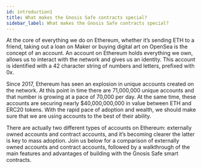 ```yaml
---
id: introduction1
title: What makes the Gnosis Safe contracts special?
sidebar_label: What makes the Gnosis Safe contracts special?
---
```


At the core of everything we do on Ethereum, whether it’s sending ETH to a friend, taking out a loan on Maker or buying digital art on OpenSea is the concept of an account. An account on Ethereum holds everything we own, allows us to interact with the network and gives us an identity. This account is identified with a 42 character string of numbers and letters, prefixed with 0x.

Since 2017, Ethereum has seen an explosion in unique accounts created on the network. At this point in time there are 71,000,000 unique accounts and that number is growing at a pace of 70,000 per day. At the same time, these accounts are securing nearly $40,000,000,000 in value between ETH and ERC20 tokens. With the rapid pace of adoption and wealth, we should make sure that we are using accounts to the best of their ability.

There are actually two different types of accounts on Ethereum: externally owned accounts and contract accounts, and it’s becoming clearer the latter is key to mass adoption. Join us below for  a comparison of externally owned accounts and contract accounts, followed by a walkthrough of the main features and advantages of building with the Gnosis Safe smart contracts. 


